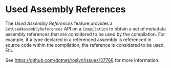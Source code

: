 Used Assembly References
=========================

The *Used Assembly References* feature provides a ```GetUsedAssemblyReferences``` API on a ```Compilation``` to obtain a set
of metadata assembly references that are considered to be used by the compilation. For example, if a type declared in a
referenced assembly is referenced in source code within the compilation, the reference is considered to be used. Etc.

See https://github.com/dotnet/roslyn/issues/37768 for more information.
